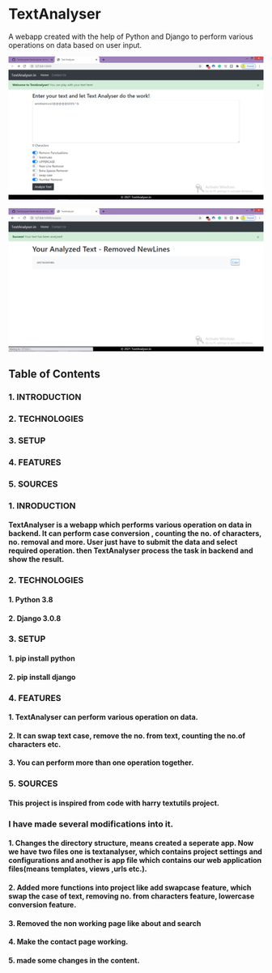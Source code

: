 # TextAnalyser
A webapp created with the help of Python and Django to perform various operations on data based on user input.

![ ](textanalyser/images/Screenshot70.png)

![ ](textanalyser/images/Screenshot71.png)

## Table of Contents
### 1. INTRODUCTION<br>
### 2. TECHNOLOGIES<br>
### 3. SETUP<br>
### 4. FEATURES<br>
### 5. SOURCES<br>

### 1. INRODUCTION<br>
#### TextAnalyser is a webapp which performs various operation on data in backend. It can perform case conversion , counting the no. of characters, no. removal and more. User just have to submit the data and select required operation. then TextAnalyser process the task in backend  and show the result.

### 2. TECHNOLOGIES
#### 1. Python 3.8<br>
#### 2. Django 3.0.8<br>

### 3. SETUP
#### 1. pip install python
#### 2. pip install django

### 4. FEATURES
#### 1. TextAnalyser can perform various operation on data.<br>
#### 2. It can swap text case, remove the no. from text, counting the no.of characters etc.<br>
#### 3. You can perform more than one operation together.<br>

### 5. SOURCES
#### This project is inspired from code with harry textutils project.<br>
### I have made several modifications into it.
#### 1. Changes the directory structure, means created a seperate app. Now we have two files one is textanalyser, which contains project settings and configurations and another is app file which contains our web application files(means templates, views ,urls etc.).
#### 2. Added more functions into project like add swapcase feature, which swap the case of text, removing no. from characters feature, lowercase conversion feature.
#### 3. Removed the non working page like about and search 
#### 4. Make the contact page working.
#### 5. made some changes in the content.

     









